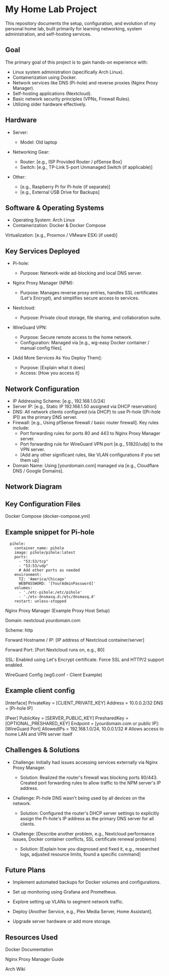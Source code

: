 # My Home Lab Project

<!-- Optional: Add a brief 1-2 sentence overview of your lab here. -->

This repository documents the setup, configuration, and evolution of my personal home lab, built primarily for learning networking, system administration, and self-hosting services.

<!-- Optional: Add a picture of your lab setup -->

<!--  -->

<!-- Caption: Figure 1: The main server running on repurposed hardware. -->

## Goal

<!-- Explain why you built this lab. What did you want to learn or achieve? -->

The primary goal of this project is to gain hands-on experience with:

* Linux system administration (specifically Arch Linux).
* Containerization using Docker.
* Network services like DNS (Pi-hole) and reverse proxies (Nginx Proxy Manager).
* Self-hosting applications (Nextcloud).
* Basic network security principles (VPNs, Firewall Rules).
* Utilizing older hardware effectively.

## Hardware

<!-- List the physical components of your lab. Be specific! -->

* Server:
  * Model: Old laptop


* Networking Gear:
  * Router: [e.g., ISP Provided Router / pfSense Box]
  * Switch: [e.g., TP-Link 5-port Unmanaged Switch (if applicable)]

* Other:
  * [e.g., Raspberry Pi for Pi-hole (if separate)]
  * [e.g., External USB Drive for Backups]

<!-- Add a picture of your hardware if you like -->

<!--  -->

<!-- Caption: Figure 2: The repurposed laptop serving as the core of the lab. -->

## Software & Operating Systems

<!-- List the main OS and virtualization/container software. -->

* Operating System: Arch Linux
* Containerization: Docker & Docker Compose

Virtualization: [e.g., Proxmox / VMware ESXi (if used)]

## Key Services Deployed

<!-- List the main applications/services running. Explain briefly what each does. -->

* Pi-hole:
  * Purpose: Network-wide ad-blocking and local DNS server.

* Nginx Proxy Manager (NPM):
  * Purpose: Manages reverse proxy entries, handles SSL certificates (Let's Encrypt), and simplifies secure access to services.

* Nextcloud:
  * Purpose: Private cloud storage, file sharing, and collaboration suite.

* WireGuard VPN:
  * Purpose: Secure remote access to the home network.
  * Configuration: Managed via [e.g., wg-easy Docker container / manual config files].

* [Add More Services As You Deploy Them]:
  * Purpose: [Explain what it does]
  * Access: [How you access it]

## Network Configuration

<!-- Describe your basic network setup. Use bullet points. -->

* IP Addressing Scheme: [e.g., 192.168.1.0/24]
* Server IP: [e.g., Static IP 192.168.1.50 assigned via DHCP reservation]
* DNS: All network clients configured (via DHCP) to use Pi-hole ([Pi-hole IP]) as the primary DNS server.
* Firewall: [e.g., Using pfSense firewall / basic router firewall]. Key rules include:
  * Port forwarding rules for ports 80 and 443 to Nginx Proxy Manager server.
  * Port forwarding rule for WireGuard VPN port [e.g., 51820/udp] to the VPN server.
  * [Add any other significant rules, like VLAN configurations if you set them up]
* Domain Name: Using [yourdomain.com] managed via [e.g., Cloudflare DNS / Google Domains].

## Network Diagram

<!-- Embed your network diagram image here. Upload it to the repository first. -->

<!-- Caption: Figure 3: Visual representation of the home lab network topology. -->

## Key Configuration Files

<!-- Paste relevant snippets (not huge files) of your configs. Use code blocks! -->

Docker Compose (docker-compose.yml)

## Example snippet for Pi-hole
```services:
  pihole:
    container_name: pihole
    image: pihole/pihole:latest
    ports:
      - "53:53/tcp"
      - "53:53/udp"
      # Add other ports as needed
    environment:
      TZ: 'America/Chicago'
      WEBPASSWORD: '[YourAdminPassword]'
    volumes:
      - './etc-pihole:/etc/pihole'
      - './etc-dnsmasq.d:/etc/dnsmasq.d'
    restart: unless-stopped
```

Nginx Proxy Manager (Example Proxy Host Setup)

<!-- Describe a typical setup or paste a relevant config part if possible. Often this is GUI-based, so describe the steps. -->

Domain: nextcloud.yourdomain.com

Scheme: http

Forward Hostname / IP: [IP address of Nextcloud container/server]

Forward Port: [Port Nextcloud runs on, e.g., 80]

SSL: Enabled using Let's Encrypt certificate. Force SSL and HTTP/2 support enabled.

WireGuard Config (wg0.conf - Client Example)

## Example client config
[Interface]
PrivateKey = [CLIENT_PRIVATE_KEY]
Address = 10.0.0.2/32
DNS = [Pi-hole IP]

[Peer]
PublicKey = [SERVER_PUBLIC_KEY]
PresharedKey = [OPTIONAL_PRESHARED_KEY]
Endpoint = [yourdomain.com or public IP]:[WireGuard Port]
AllowedIPs = 192.168.1.0/24, 10.0.0.1/32  # Allows access to home LAN and VPN server itself


## Challenges & Solutions

<!-- This is CRITICAL. Describe problems you faced and how you fixed them. -->

* Challenge: Initially had issues accessing services externally via Nginx Proxy Manager.
  * Solution: Realized the router's firewall was blocking ports 80/443. Created port forwarding rules to allow traffic to the NPM server's IP address.

* Challenge: Pi-hole DNS wasn't being used by all devices on the network.
  * Solution: Configured the router's DHCP server settings to explicitly assign the Pi-hole's IP address as the primary DNS server for all clients.

* Challenge: [Describe another problem, e.g., Nextcloud performance issues, Docker container conflicts, SSL certificate renewal problems]
  * Solution: [Explain how you diagnosed and fixed it, e.g., researched logs, adjusted resource limits, found a specific command]

## Future Plans

<!-- What do you want to add or improve next? -->

* Implement automated backups for Docker volumes and configurations.

* Set up monitoring using Grafana and Prometheus.

* Explore setting up VLANs to segment network traffic.

* Deploy [Another Service, e.g., Plex Media Server, Home Assistant].

* Upgrade server hardware or add more storage.

## Resources Used

<!-- List tutorials, guides, or documentation you found helpful. -->

Docker Documentation

Nginx Proxy Manager Guide

Arch Wiki
